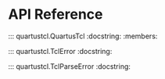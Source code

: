 # API Reference

::: quartustcl.QuartusTcl
    :docstring:
    :members:

::: quartustcl.TclError
    :docstring:

::: quartustcl.TclParseError
    :docstring:
